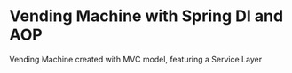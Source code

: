 # Vending Machine with Spring DI and AOP
 Vending Machine created with MVC model, featuring a Service Layer
